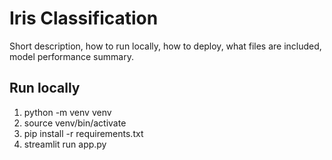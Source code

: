 # Iris Classification

Short description, how to run locally, how to deploy, what files are included, model performance summary.

## Run locally
1. python -m venv venv
2. source venv/bin/activate
3. pip install -r requirements.txt
4. streamlit run app.py

